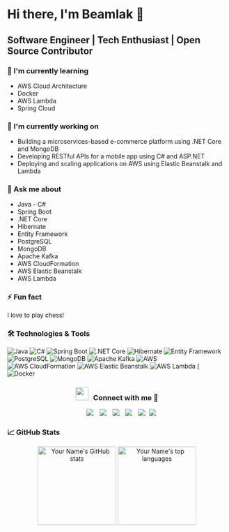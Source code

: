 # Hi there, I'm Beamlak 👋
## Software Engineer | Tech Enthusiast | Open Source Contributor

### 🌱 I'm currently learning
- AWS Cloud Architecture
- Docker
- AWS Lambda
- Spring Cloud

### 🔭 I'm currently working on
- Building a microservices-based e-commerce platform using .NET Core and MongoDB
- Developing RESTful APIs for a mobile app using C# and ASP.NET
- Deploying and scaling applications on AWS using Elastic Beanstalk and Lambda

### 💬 Ask me about
- Java - C#
- Spring Boot
- .NET Core
- Hibernate
- Entity Framework
- PostgreSQL
- MongoDB
- Apache Kafka
- AWS CloudFormation
- AWS Elastic Beanstalk
- AWS Lambda


### ⚡ Fun fact
I love to play chess!

### 🛠️ Technologies & Tools
![Java](https://img.shields.io/badge/-Java-007396?style=flat-square&logo=java&logoColor=white)
![C#](https://img.shields.io/badge/-C%23-239120?style=flat-square&logo=c-sharp&logoColor=white)
![Spring Boot](https://img.shields.io/badge/-Spring%20Boot-6DB33F?style=flat-square&logo=spring&logoColor=white)
![.NET Core](https://img.shields.io/badge/-.NET%20Core-512BD4?style=flat-square&logo=.net&logoColor=white)
![Hibernate](https://img.shields.io/badge/-Hibernate-59666C?style=flat-square&logo=hibernate&logoColor=white)
![Entity Framework](https://img.shields.io/badge/-Entity%20Framework-512BD4?style=flat-square&logo=.net&logoColor=white)
![PostgreSQL](https://img.shields.io/badge/-PostgreSQL-336791?style=flat-square&logo=postgresql&logoColor=white)
![MongoDB](https://img.shields.io/badge/-MongoDB-47A248?style=flat-square&logo=mongodb&logoColor=white)
![Apache Kafka](https://img.shields.io/badge/-Apache%20Kafka-231F20?style=flat-square&logo=apache-kafka&logoColor=white)
![AWS](https://img.shields.io/badge/-Amazon%20Web%20Services-232F3E?style=flat-square&logo=amazon-aws&logoColor=white)
![AWS CloudFormation](https://img.shields.io/badge/-AWS%20CloudFormation-FF9900?style=flat-square&logo=amazon-aws&logoColor=white)
![AWS Elastic Beanstalk](https://img.shields.io/badge/-AWS%20Elastic%20Beanstalk-232F3E?style=flat-square&logo=amazon-aws&logoColor=white)
![AWS Lambda](https://img.shields.io/badge/-AWS%20Lambda-FF9900?style=flat-square&logo=amazon-aws&logoColor=white)
[![Docker](https://img.shields.io/badge/Docker-Image-blue?logo=docker)

<h3 align="center" > <img src="https://media.giphy.com/media/iY8CRBdQXODJSCERIr/giphy.gif" width="30" height="30" style="margin-right: 10px;">Connect with me 🤝 </h3>

<p align="center">
 <div align="center"  class="icons-social" style="margin-left: 10px;">
        <a style="margin-left: 10px;"  target="_blank" href="https://www.linkedin.com/in/beamlak-a-mekonnen-9b225115a/">
			<img src="https://img.icons8.com/doodle/40/000000/linkedin--v2.png"></a>
        <a style="margin-left: 10px;" target="_blank" href="https://github.com/B4ll4k">
		<img src="https://img.icons8.com/doodle/40/000000/github--v1.png"></a>
		<a style="margin-left: 10px;" target="_blank" href="">
				<img src="https://img.icons8.com/external-tal-revivo-color-tal-revivo/40/000000/external-stack-overflow-is-a-question-and-answer-site-for-professional-logo-color-tal-revivo.png"></a>
        <a style="margin-left: 10px;" target="_blank" href="https://www.instagram.com/">
			<img src="https://img.icons8.com/doodle/40/000000/instagram-new--v2.png"></a>
		<a style="margin-left: 10px;" target="_blank" href="https://twitter.com/">
			<img src="https://img.icons8.com/doodle/1x/twitter-squared--v2.png" ></a>
		<a style="margin-left: 5px;" target="_blank" href="https://github.com/B4ll4k">
					<img src="https://img.icons8.com/plasticine/0.5x/resume.png" ></a>
      </div>
</p>

### 📈 GitHub Stats
<p align="center">
  <img height="180em" src="https://github-readme-stats.vercel.app/api?username=B4ll4k&show_icons=true&theme=radical&include_all_commits=true&count_private=true" alt="Your Name's GitHub stats" />
  <img height="180em" src="https://github-readme-stats.vercel.app/api/top-langs/?username=B4ll4k&layout=compact&langs_count=8&theme=radical" alt="Your Name's top languages" />
</p>
